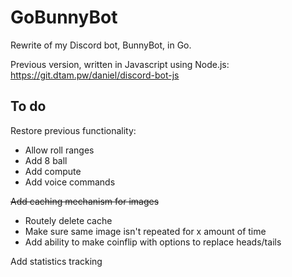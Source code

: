 # GoBunnyBot
Rewrite of my Discord bot, BunnyBot, in Go.

Previous version, written in Javascript using Node.js: https://git.dtam.pw/daniel/discord-bot-js

## To do
Restore previous functionality:
 - Allow roll ranges
 - Add 8 ball
 - Add compute
 - Add voice commands

~~Add caching mechanism for images~~
 - Routely delete cache
 - Make sure same image isn't repeated for x amount of time
 - Add ability to make coinflip with options to replace heads/tails

Add statistics tracking
